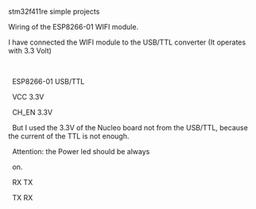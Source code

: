 stm32f411re simple projects



Wiring of the ESP8266-01 WIFI module.



I have connected the WIFI module to the USB/TTL converter (It operates with 3.3 Volt)

&nbsp;	

&nbsp;	ESP8266-01		USB/TTL

&nbsp;	VCC			 3.3V 

&nbsp;	CH\_EN			 3.3V

&nbsp;	But I used the 3.3V of the Nucleo board 	not from the USB/TTL, because the current 	of the TTL is not enough.

&nbsp;	Attention: the Power led should be always 

&nbsp;	on.

&nbsp;	RX			  TX

&nbsp;	TX			  RX

&nbsp;	



&nbsp;	

